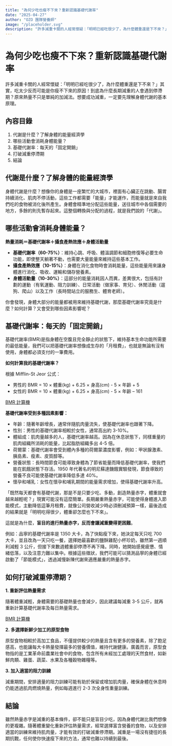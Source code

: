 ```yaml
---
title: "為何少吃也瘦不下來？重新認識基礎代謝率"
date: "2025-04-27"
author: "OZO 團隊營養師"
image: "/placeholder.svg"
description: "許多減重卡關的人經常懷疑：「明明已經吃很少了，為什麼體重還是下不來？」其實，吃太少反而可能是你瘦不下來的原因！到底為什麼長期減重的人會遇到停滯期？原來熱量不只是單純的加減法。想要成功減重，一定要先理解身體代謝的基本原理。"
---
```


# 為何少吃也瘦不下來？重新認識基礎代謝率

許多減重卡關的人經常懷疑：「明明已經吃很少了，為什麼體重還是下不來？」其實，吃太少反而可能是你瘦不下來的原因！到底為什麼長期減重的人會遇到停滯期？原來熱量不只是單純的加減法。想要成功減重，一定要先理解身體代謝的基本原理。

## 內容目錄

1. 代謝是什麼？了解身體的能量經濟學
2. 哪些活動會消耗身體能量？
3. 基礎代謝率：每天的「固定開銷」
4. 打破減重停滯期
5. 結論

## 代謝是什麼？了解身體的能量經濟學

身體代謝是什麼？想像你的身體是一座繁忙的大城市，裡面有心臟正在跳動、腸胃持續消化、肌肉不停活動，這些工作都需要「能量」才能運作，而能量就是來自我們吃的食物被消化後所產生。身體會精準地分配這些能量，送往城市中各個需要的地方，多餘的則先暫存起來。這整個轉換與分配的過程，就是我們說的「代謝」。

## 哪些活動會消耗身體能量？

**熱量消耗＝基礎代謝率＋攝食產熱效應＋身體活動量**

- **基礎代謝率（60-75%）**：維持心跳、呼吸、體溫調節和細胞修復等必要生命功能，即使整天躺著不動，也需要大量能量來維持這些基本工作。
- **攝食產熱效應（10-15%）**：身體在消化食物時會消耗能量，這些能量用來讓身體進行消化、吸收、運輸和儲存營養素。
- **身體活動量（10-30%）**：這部分的能量消耗因人而異，差異很大，包括有計劃的運動（有氧運動、阻力訓練）、日常活動（做家事、育兒）、休閒活動（遛狗、爬山）以及工作（長時間站立的服務生、體育老師）。

你會發現，身體大部分的能量都被用來維持基礎代謝，那麼基礎代謝率究竟是什麼？如何計算？又會受到哪些因素影響呢？

## 基礎代謝率：每天的「固定開銷」

基礎代謝率(BMR)是指身體在空腹且完全靜止的狀態下，維持基本生命功能所需要的最低能量，我們可以把基礎代謝率想像成生存的「月租費」，也就是無論有沒有使用，身體都必須支付的一筆費用。

**如何計算我的基礎代謝率？**

根據 Mifflin-St Jeor 公式：

- 男性的 BMR = 10 × 體重(kg) + 6.25 × 身高(cm) - 5 × 年齡 + 5
- 女性的 BMR = 10 × 體重(kg) + 6.25 × 身高(cm) - 5 × 年齡 – 161

[BMR 計算機](https://ozoscan.com/tools/bmr-calculator)

**基礎代謝率受到多種因素影響：**

- 年齡：隨著年齡增長，通常伴隨肌肉量流失，使基礎代謝率也跟著下降。
- 性別：男性的基礎代謝率相較於女性，通常高出約 3-10%。
- 體組成：肌肉量越多的人，基礎代謝率越高。因為在休息狀態下，同樣重量的肌肉組織所消耗的能量，比起脂肪組織多出 4-5 倍。
- 荷爾蒙：基礎代謝率會受到體內多種的荷爾蒙濃度影響，例如：甲狀腺激素、胰島素、瘦素、皮質醇等。
- 營養狀態：長時間節食可能導致身體為了節省能量而降低基礎代謝率，使我們能在飢餓狀態下存活。1950 年代著名的明尼蘇達饑餓實驗發現，節食導致的營養不良可能使基礎代謝率降低多達 40%。
- 懷孕和哺乳：女性在懷孕和哺乳期間的能量需求增加，使得基礎代謝率升高。

「既然每天都會有基礎代謝，那是不是只要少吃、多動，創造熱量赤字，體重就會越來越輕呢？」現實可能沒有這麼簡單。長期嚴重熱量赤字，可能使得身體進入節能模式，主動降低這筆月租費，就像公司營收減少時必須刪減預算一樣，最後造成的結果就是「明明吃得很少，體重卻怎麼也下不來」。

這就是為什麼，**盲目的進行熱量赤字，反而會讓減重變得更困難**。

例如：品寧的基礎代謝率是 1350 大卡，為了快點瘦下來，她決定每天只吃 700 大卡，並且改為一天只吃一餐，選擇她最喜歡的鹽酥雞配小杯珍奶，雖然第一週順利減輕 3 公斤，但接下來數週體重卻停滯不再下降。同時，她開始感覺疲憊、情緒低落，以及注意力難以集中。根據這些徵狀，我們可能可以猜測品寧的身體已經啟動了「節能模式」，透過減慢新陳代謝來適應嚴重的熱量赤字。

## 如何打破減重停滯期？

**1. 重新評估熱量需求**

隨著體重減輕，身體需要的基礎熱量也會減少，因此建議每減重 3-5 公斤，就再重新計算基礎代謝率及每日熱量需求。

[BMR 計算機](https://ozoscan.com/tools/bmr-calculator)

**2. 多選擇新鮮少加工的原型食物**

原型食物相較於高加工食品，不僅提供較少的熱量且含有更多的營養素，除了飽足感高，也能讓每大卡熱量發揮最多的營養價值，維持代謝健康。廣義而言，原型食物指的是工業革命前農業社會中的食物，包含所有未經加工處理的天然食材，如新鮮肉類、雞蛋、蔬菜、水果及各種穀物雜糧等。

**3. 加入適當的阻力訓練**

減重期間，安排適量的阻力訓練可能有助於保留或增加肌肉量，確保身體在休息時仍能透過肌肉燃燒熱量，例如每週進行 2-3 次全身性重量訓練。

## 結論

雖然熱量赤字是減重的基本條件，卻不能只是盲目少吃，因為身體代謝比我們想像的更複雜。隨著體重變化重新評估熱量需求，經常選擇富含營養的食物，以及安排適當的訓練來維持肌肉量，才能有效的打破減重停滯期。減重是一場沒有捷徑的長期抗戰，任何使你快速瘦下來的方法，通常也難以持續到最後。

